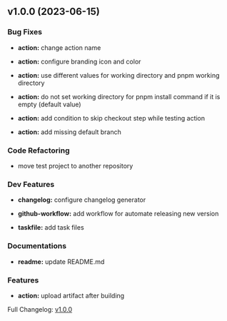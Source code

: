 ## v1.0.0 (2023-06-15)

### Bug Fixes

- **action:** change action name

- **action:** configure branding icon and color

- **action:** use different values for working directory and pnpm working directory

- **action:** do not set working directory for pnpm install command if it is empty (default value)

- **action:** add condition to skip checkout step while testing action

- **action:** add missing default branch

### Code Refactoring

- move test project to another repository

### Dev Features

- **changelog:** configure changelog generator

- **github-workflow:** add workflow for automate releasing new version

- **taskfile:** add task files

### Documentations

- **readme:** update README.md

### Features

- **action:** upload artifact after building

Full Changelog: [v1.0.0](https://github.com/ghacts/static-site/commits/v1.0.0)

